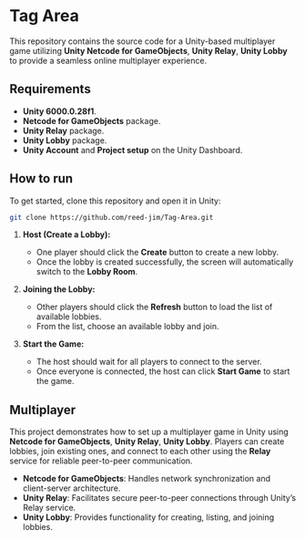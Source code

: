 # Tag Area

This repository contains the source code for a Unity-based multiplayer game utilizing **Unity Netcode for GameObjects**, **Unity Relay**, **Unity Lobby** to provide a seamless online multiplayer experience.

## Requirements

- **Unity 6000.0.28f1**.
- **Netcode for GameObjects** package.
- **Unity Relay** package.
- **Unity Lobby** package.
- **Unity Account** and **Project setup** on the Unity Dashboard.

## How to run

To get started, clone this repository and open it in Unity:

```bash
git clone https://github.com/reed-jim/Tag-Area.git
```

1. **Host (Create a Lobby):**
   - One player should click the **Create** button to create a new lobby.
   - Once the lobby is created successfully, the screen will automatically switch to the **Lobby Room**.

2. **Joining the Lobby:**
   - Other players should click the **Refresh** button to load the list of available lobbies.
   - From the list, choose an available lobby and join.

3. **Start the Game:**
   - The host should wait for all players to connect to the server.
   - Once everyone is connected, the host can click **Start Game** to start the game.

## Multiplayer

This project demonstrates how to set up a multiplayer game in Unity using **Netcode for GameObjects**, **Unity Relay**, **Unity Lobby**. Players can create lobbies, join existing ones, and connect to each other using the **Relay** service for reliable peer-to-peer communication.

- **Netcode for GameObjects**: Handles network synchronization and client-server architecture.
- **Unity Relay**: Facilitates secure peer-to-peer connections through Unity’s Relay service.
- **Unity Lobby**: Provides functionality for creating, listing, and joining lobbies.
